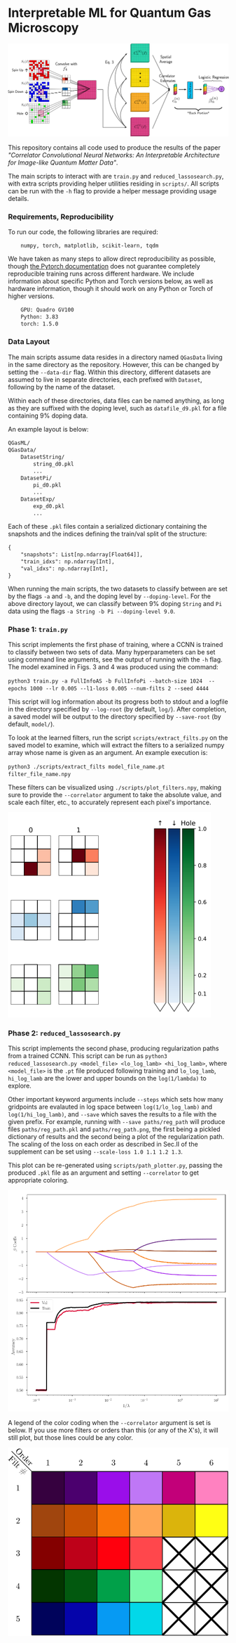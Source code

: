 # Interpretable ML for Quantum Gas Microscopy

![Correlator Convolutional Neural Network Architecture](img/arch.png)

This repository contains all code used to produce the results of the paper _"Correlator Convolutional
Neural Networks: An Interpretable Architecture for Image-like Quantum Matter Data"_.

The main scripts to interact with are `train.py` and `reduced_lassosearch.py`, with extra scripts providing helper
utilities residing in `scripts/`. All scripts can be run with the `-h` flag to provide a helper message providing
usage details.

### Requirements, Reproducibility

To run our code, the following libraries are required:
```
    numpy, torch, matplotlib, scikit-learn, tqdm
```

We have taken as many steps to allow direct reproducibility as possible, though
[the Pytorch documentation](https://pytorch.org/docs/stable/notes/randomness.html) does not guarantee
completely reproducible training runs across different hardware.
We include information about specific Python and Torch versions below,
 as well as hardware information, though it should work on any Python or Torch of higher versions.

```
    GPU: Quadro GV100
    Python: 3.83
    torch: 1.5.0
```

### Data Layout

The main scripts assume data resides in a directory named `QGasData` living in the same directory
as the repository. However, this can be changed by setting the `--data-dir` flag. Within this directory, different
datasets are assumed to live in separate directories, each prefixed with `Dataset`, following by the name of the dataset.

Within each of these directories, data files can be named anything, as long as they are suffixed with the doping level,
such as `datafile_d9.pkl` for a file containing 9% doping data.

An example layout is below:

```
QGasML/
QGasData/
    DatasetString/
        string_d0.pkl
        ...
    DatasetPi/
        pi_d0.pkl
        ...
    DatasetExp/
        exp_d0.pkl
        ...
```

Each of these `.pkl` files contain a serialized dictionary containing the snapshots and
  the indices defining the train/val split of the structure:

```buildoutcfg
{
    "snapshots": List[np.ndarray[Float64]],
    "train_idxs": np.ndarray[Int],
    "val_idxs": np.ndarray[Int],
}
```

When running the main scripts, the two datasets to classify between are set by the flags `-a` and `-b`, and the doping
level by `--doping-level`. For the above directory layout, we can classify between 9% doping `String` and `Pi` data
using the flags `-a String -b Pi --doping-level 9.0`.

### Phase 1: `train.py`

This script implements the first phase of training, where a CCNN is trained to classify between two sets of data. Many
hyperparameters can be set using command line arguments, see the output of running with the `-h` flag. The model
examined in Figs. 3 and 4 was produced using the command:

`python3 train.py -a FullInfoAS -b FullInfoPi --batch-size 1024 
--epochs 1000 --lr 0.005 --l1-loss 0.005 --num-filts 2 --seed 4444`

This script will log information about its progress both to stdout and a logfile in the directory specified by
`--log-root` (by default, `log/`). After completion, a saved model will be output to the directory specified by
`--save-root` (by default, `model/`).

To look at the learned filters, run the script `scripts/extract_filts.py` on the saved model to
examine, which will extract the filters to a serialized numpy array whose name is given as an
argument. An example execution is:

`python3 ./scripts/extract_filts model_file_name.pt filter_file_name.npy`

These filters can be visualized using `./scripts/plot_filters.npy`,
making sure to provide the `--correlator` argument to take the absolute value, and
scale each filter, etc., to accurately represent each pixel's importance.

![Filters](img/filts.png)

### Phase 2: `reduced_lassosearch.py`

This script implements the second phase, producing regularization paths from a trained CCNN. This
script can be run as `python3 reduced_lassosearch.py <model_file> <lo_log_lamb> <hi_log_lamb>`,
where `<model_file>` is the `.pt` file produced following training and `lo_log_lamb`, `hi_log_lamb`
are the lower and upper bounds on the `log(1/lambda)` to explore.

Other important keyword arguments include `--steps` which sets how many gridpoints are evalauted in
log space between `log(1/lo_log_lamb)` and `log(1/hi_log_lamb)`, and `--save` which saves the
results to a file with the given prefix. For example, running with `--save paths/reg_path`
will produce files `paths/reg_path.pkl` and `paths/reg_path.png`, the first being a pickled
dictionary of results and the second being a plot of the regularization path. The scaling of the
loss on each order as described in Sec.II of the supplement can be set using
`--scale-loss 1.0 1.1 1.2 1.3`.

This plot can be re-generated using `scripts/path_plotter.py`, passing the produced `.pkl`
file as an argument and setting `--correlator` to get appropriate coloring.

![Paths](img/path.png)

A legend of the color coding when the `--correlator` argument is set is below. If you use more
filters or orders than this (or any of the X's), it will still plot, but those lines could
be any color.

![Colorcode](img/colorcode.png)

